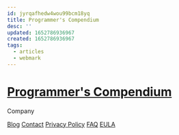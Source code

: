 ```yaml
---
id: jyrqafhedw4wou99bcm18yq
title: Programmer's Compendium
desc: ''
updated: 1652786936967
created: 1652786936967
tags:
  - articles
  - webmark
---
```


# [Programmer's Compendium](https://www.destroyallsoftware.com/compendium)

Company

[Blog](https://www.destroyallsoftware.com/blog) [Contact](https://www.destroyallsoftware.com/screencasts/contact) [Privacy Policy](https://www.destroyallsoftware.com/screencasts/privacy_policy) [FAQ](https://www.destroyallsoftware.com/screencasts/faq) [EULA](https://www.destroyallsoftware.com/screencasts/eula)
